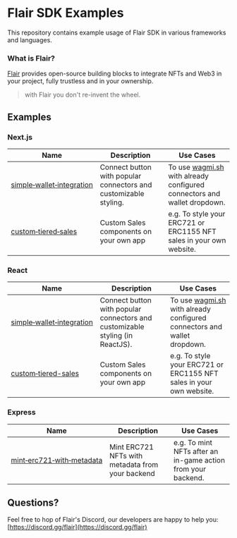 # Flair SDK Examples

This repository contains example usage of Flair SDK in various frameworks and languages.

### What is Flair?

[Flair](https://flair.dev) provides open-source building blocks to integrate NFTs and Web3 in your project, fully trustless and in your ownership.

> with Flair you don't re-invent the wheel.

## Examples

### Next.js

| Name                                                           | Description                                                                   | Use Cases                                                                                                     |
| -------------------------------------------------------------- | ----------------------------------------------------------------------------- | ------------------------------------------------------------------------------------------------------------- |
| [simple&#x2011;wallet&#x2011;integration](next.js/simple-wallet-integration) | Connect button with popular connectors and customizable styling.              | To use [wagmi.sh](https://github.com/wagmi-dev/wagmi) with already configured connectors and wallet dropdown. |
| [custom&#x2011;tiered&#x2011;sales](next.js/custom-tiered-sales)             | Custom Sales components on your own app                                       | e.g. To style your ERC721 or ERC1155 NFT sales in your own website.                                           |

### React
| Name                                                           | Description                                                                   | Use Cases                                                                                                     |
| -------------------------------------------------------------- | ----------------------------------------------------------------------------- | ------------------------------------------------------------------------------------------------------------- |
| [simple&#x2011;wallet&#x2011;integration](react/simple-wallet-integration)   | Connect button with popular connectors and customizable styling (in ReactJS). | To use [wagmi.sh](https://github.com/wagmi-dev/wagmi) with already configured connectors and wallet dropdown. |
| [custom&#x2011;tiered-sales](react/custom-tiered-sales)               | Custom Sales components on your own app                                       | e.g. To style your ERC721 or ERC1155 NFT sales in your own website.                                           |

### Express

| Name                                                                 | Description                                                                 | Use Cases                                                                                                     |
| -------------------------------------------------------------------- | --------------------------------------------------------------------------- | ------------------------------------------------------------------------------------------------------------- |
| [mint&#x2011;erc721&#x2011;with&#x2011;metadata](express/mint-erc721-with-metadata)       | Mint ERC721 NFTs with metadata from your backend                             | e.g. To mint NFTs after an in-game action from your backend.                         |

<!--                                                                                                     | [react / custom-tiered-sales](react/custom-tiered-sales)                             | Custom NFT Minting Sales page on your own app                                                                     | e.g. To use give your users a native minting experience with your own styling. |
| [react / community-airdrop-reward-stream](react/custom-tiered-sales)                                | Airdrop ERC20 rewards to your NFT community.                                                   | e.g. To reward long-term holders of your NFTs with a credit token or your own gaming token.                       |
| [nodejs / mint-nft-by-role-meta-transactions](nodejs/express/mint-nft-by-role-meta-transactions)         | Mint new NFTs from your backend using meta transactions, using Roles.                          | e.g. To pay for gas on behalf of your users.                                                                      |
| [nodejs / mint-one-of-one-nfts-meta-transactions](nodejs/express/mint-one-of-one-nfts-meta-transactions) | Mint new NFTs from your backend using meta transactions, with dedicated metadata for each NFT. | e.g. When users do a certain action on your app and mint an NFT to their wallet, with dynamic metadata and image. |
| -->

## Questions?

Feel free to hop of Flair's Discord, our developers are happy to help you: [https://discord.gg/flair](https://discord.gg/flair)
